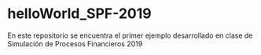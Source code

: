 # helloWorld_SPF-2019
En este repositorio se encuentra el primer ejemplo desarrollado en clase de Simulación de Procesos Financieros 2019
